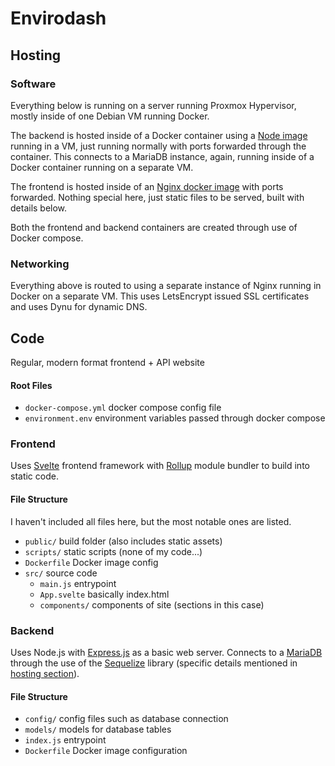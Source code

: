 ﻿# Envirodash
## Hosting
### Software
Everything below is running on a server running Proxmox Hypervisor, mostly inside of one Debian VM running Docker. 

The backend is hosted inside of a Docker container using a [Node image](https://hub.docker.com/_/node) running in a VM, just running normally with ports forwarded through the container. This connects to a MariaDB instance, again, running inside of a Docker container running on a separate VM. 

The frontend is hosted inside of an [Nginx docker image](https://hub.docker.com/_/nginx) with ports forwarded. Nothing special here, just static files to be served, built with details below.

Both the frontend and backend containers are created through use of Docker compose.
### Networking
Everything above is routed to using a separate instance of Nginx running in Docker on a separate VM. This uses LetsEncrypt issued SSL certificates and uses Dynu for dynamic DNS. 
## Code
Regular, modern format frontend + API website
#### Root Files
- `docker-compose.yml` docker compose config file
- `environment.env` environment variables passed through docker compose
### Frontend
Uses [Svelte](https://svelte.dev/) frontend framework with [Rollup](https://rollupjs.org/) module bundler to build into static code.
#### File Structure
I haven't included all files here, but the most notable ones are listed.
- `public/` build folder (also includes static assets)
- `scripts/` static scripts (none of my code...)
- `Dockerfile` Docker image config
- `src/` source code
	- `main.js` entrypoint
	- `App.svelte` basically index.html
	- `components/` components of site (sections in this case)

### Backend
Uses Node.js with [Express.js](https://expressjs.com/) as a basic web server. Connects to a [MariaDB](https://mariadb.org/) through the use of the [Sequelize](https://sequelize.org/) library (specific details mentioned in [hosting section](#hosting)).
#### File Structure
- `config/` config files such as database connection
- `models/` models for database tables
- `index.js` entrypoint
- `Dockerfile` Docker image configuration
